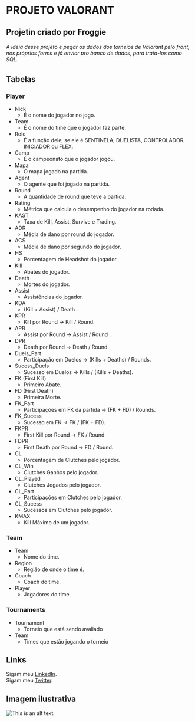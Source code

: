 # PROJETO VALORANT

## Projetin criado por Froggie

###### A ideia desse projeto é pegar os dados dos torneios de Valorant pelo front, nos próprios forms e já enviar pro banco de dados, para trata-los como SQL.

##

## Tabelas

### Player

- Nick
  - É o nome do jogador no jogo.
- Team
  - É o nome do time que o jogador faz parte.
- Role
  - É a função dele, se ele é SENTINELA, DUELISTA, CONTROLADOR, INICIADOR ou FLEX.
- Camp
  - É o campeonato que o jogador jogou.
- Mapa
  - O mapa jogado na partida.
- Agent
  - O agente que foi jogado na partida.
- Round
  - A quantidade de round que teve a partida.
- Rating
  - Métrica que calcula o desempenho do jogador na rodada.
- KAST
  - Taxa de Kill, Assist, Survive e Trading.
- ADR
  - Média de dano por round do jogador.
- ACS
  - Média de dano por segundo do jogador.
- HS
  - Porcentagem de Headshot do jogador.
- Kill
  - Abates do jogador.
- Death
  - Mortes do jogador.
- Assist
  - Assistências do jogador.
- KDA
  - (Kill + Assist) / Death .
- KPR
  - Kill por Round -> Kill / Round.
- APR
  - Assist por Round -> Assist / Round .
- DPR
  - Death por Round -> Death / Round.
- Duels_Part
  - Participação em Duelos -> (Kills + Deaths) / Rounds.
- Sucess_Duels
  - Sucesso em Duelos -> Kills / (Kills + Deaths).
- FK (First Kill)
  - Primeiro Abate.
- FD (First Death)
  - Primeira Morte.
- FK_Part
  - Participações em FK da partida -> (FK + FD) / Rounds.
- FK_Sucess
  - Sucesso em FK -> FK / (FK + FD).
- FKPR
  - First Kill por Round -> FK / Round.
- FDPR
  - First Death por Round -> FD / Round.
- CL
  - Porcentagem de Clutches pelo jogador.
- CL_Win
  - Clutches Ganhos pelo jogador.
- CL_Played
  - Clutches Jogados pelo jogador.
- CL_Part
  - Participações em Clutches pelo jogador.
- CL_Sucess
  - Sucessos em Clutches pelo jogador.
- KMAX
  - Kill Máximo de um jogador.

### Team

- Team
  - Nome do time.
- Region
  - Região de onde o time é.
- Coach
  - Coach do time.
- Player
  - Jogadores do time.

### Tournaments

- Tournament
  - Torneio que está sendo avaliado
- Team
  - Times que estão jogando o torneio

## Links

Sigam meu [LinkedIn](https://www.linkedin.com/in/andleylct/).<br>
Sigam meu [Twitter](https://x.com/froggiebr/).

## Imagem ilustrativa

![This is an alt text.](/image/sample.webp "This is a sample image.")
